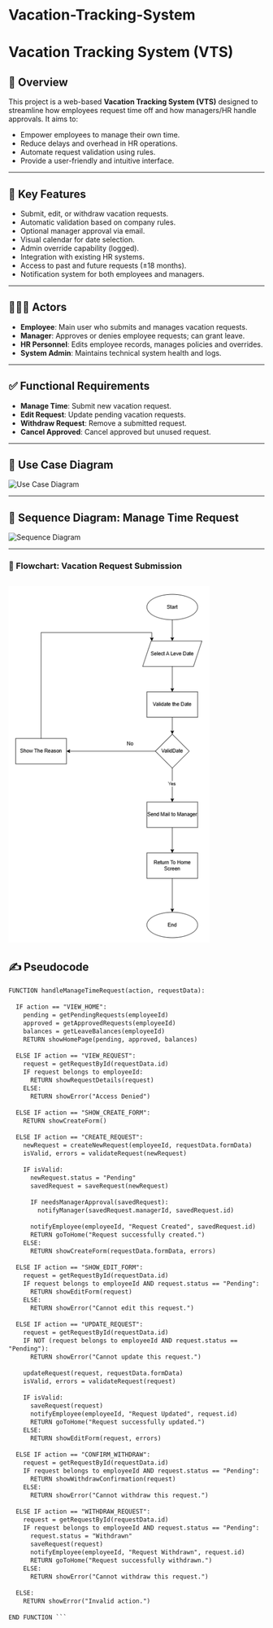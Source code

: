 # Vacation-Tracking-System
# Vacation Tracking System (VTS)

## 📘 Overview

This project is a web-based **Vacation Tracking System (VTS)** designed to streamline how employees request time off and how managers/HR handle approvals. It aims to:

- Empower employees to manage their own time.
- Reduce delays and overhead in HR operations.
- Automate request validation using rules.
- Provide a user-friendly and intuitive interface.

---

## 🎯 Key Features

- Submit, edit, or withdraw vacation requests.
- Automatic validation based on company rules.
- Optional manager approval via email.
- Visual calendar for date selection.
- Admin override capability (logged).
- Integration with existing HR systems.
- Access to past and future requests (±18 months).
- Notification system for both employees and managers.

---

## 🧑‍🤝‍🧑 Actors

- **Employee**: Main user who submits and manages vacation requests.
- **Manager**: Approves or denies employee requests; can grant leave.
- **HR Personnel**: Edits employee records, manages policies and overrides.
- **System Admin**: Maintains technical system health and logs.

---

## ✅ Functional Requirements

- **Manage Time**: Submit new vacation request.
- **Edit Request**: Update pending vacation requests.
- **Withdraw Request**: Remove a submitted request.
- **Cancel Approved**: Cancel approved but unused request.

---

## 🧭 Use Case Diagram
![Use Case Diagram](https://github.com/user-attachments/assets/1d13ee84-391d-4237-92d3-54d9d7ca820c)

---

## 🔁 Sequence Diagram: Manage Time Request
![Sequence Diagram](https://github.com/user-attachments/assets/ca15eab6-ec63-4249-ae9e-70a71f080f6a)

---
### 🧾 Flowchart: Vacation Request Submission
![Request Flowchart](https://github.com/aboagwa/Vacation-Tracking-System/blob/main/Flow-Chart.png)
---

## ✍️ Pseudocode

```pseudocode
FUNCTION handleManageTimeRequest(action, requestData):

  IF action == "VIEW_HOME":
    pending = getPendingRequests(employeeId)
    approved = getApprovedRequests(employeeId)
    balances = getLeaveBalances(employeeId)
    RETURN showHomePage(pending, approved, balances)

  ELSE IF action == "VIEW_REQUEST":
    request = getRequestById(requestData.id)
    IF request belongs to employeeId:
      RETURN showRequestDetails(request)
    ELSE:
      RETURN showError("Access Denied")

  ELSE IF action == "SHOW_CREATE_FORM":
    RETURN showCreateForm()

  ELSE IF action == "CREATE_REQUEST":
    newRequest = createNewRequest(employeeId, requestData.formData)
    isValid, errors = validateRequest(newRequest)

    IF isValid:
      newRequest.status = "Pending"
      savedRequest = saveRequest(newRequest)

      IF needsManagerApproval(savedRequest):
        notifyManager(savedRequest.managerId, savedRequest.id)

      notifyEmployee(employeeId, "Request Created", savedRequest.id)
      RETURN goToHome("Request successfully created.")
    ELSE:
      RETURN showCreateForm(requestData.formData, errors)

  ELSE IF action == "SHOW_EDIT_FORM":
    request = getRequestById(requestData.id)
    IF request belongs to employeeId AND request.status == "Pending":
      RETURN showEditForm(request)
    ELSE:
      RETURN showError("Cannot edit this request.")

  ELSE IF action == "UPDATE_REQUEST":
    request = getRequestById(requestData.id)
    IF NOT (request belongs to employeeId AND request.status == "Pending"):
      RETURN showError("Cannot update this request.")

    updateRequest(request, requestData.formData)
    isValid, errors = validateRequest(request)

    IF isValid:
      saveRequest(request)
      notifyEmployee(employeeId, "Request Updated", request.id)
      RETURN goToHome("Request successfully updated.")
    ELSE:
      RETURN showEditForm(request, errors)

  ELSE IF action == "CONFIRM_WITHDRAW":
    request = getRequestById(requestData.id)
    IF request belongs to employeeId AND request.status == "Pending":
      RETURN showWithdrawConfirmation(request)
    ELSE:
      RETURN showError("Cannot withdraw this request.")

  ELSE IF action == "WITHDRAW_REQUEST":
    request = getRequestById(requestData.id)
    IF request belongs to employeeId AND request.status == "Pending":
      request.status = "Withdrawn"
      saveRequest(request)
      notifyEmployee(employeeId, "Request Withdrawn", request.id)
      RETURN goToHome("Request successfully withdrawn.")
    ELSE:
      RETURN showError("Cannot withdraw this request.")

  ELSE:
    RETURN showError("Invalid action.")

END FUNCTION ```




